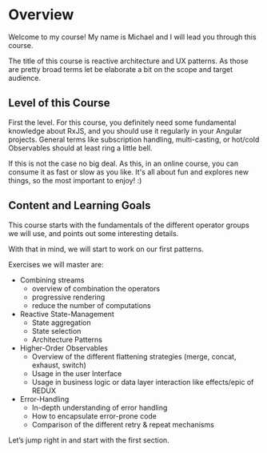 
# Overview

Welcome to my course! My name is Michael and I will lead you through this course. 

The title of this course is reactive architecture and UX patterns. 
As those are pretty broad terms let be elaborate a bit on the scope and target audience.


## Level of this Course


First the level. For this course, you definitely need some fundamental knowledge about RxJS,
 and you should use it regularly in your Angular projects. 
General terms like subscription handling, multi-casting, or hot/cold Observables should at least ring a little bell.

If this is not the case no big deal. As this, in an online course, you can consume it as fast or slow as you like.
It's all about fun and explores new things, so the most important to enjoy! :)



## Content and Learning Goals

This course starts with the fundamentals of the different operator groups we will use, 
and points out some interesting details.

With that in mind, we will start to work on our first patterns.

Exercises we will master are:
- Combining streams
  - overview of combination the operators
  - progressive rendering
  - reduce the number of computations
- Reactive State-Management
  - State aggregation
  - State selection
  - Architecture Patterns
- Higher-Order Observables
  - Overview of the different flattening strategies (merge, concat, exhaust, switch)
  - Usage in the user Interface
  - Usage in business logic or data layer interaction like effects/epic of REDUX
- Error-Handling
  - In-depth understanding of error handling
  - How to encapsulate error-prone code
  - Comparison of the different retry & repeat mechanisms


Let’s jump right in and start with the first section.
